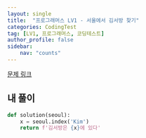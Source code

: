 ```yaml
---
layout: single
title:  "프로그래머스 LV1 - 서울에서 김서방 찾기"
categories: CodingTest
tag: [LV1, 프로그래머스, 코딩테스트]
author_profile: false
sidebar: 
    nav: "counts"
---
```


[문제 링크](https://school.programmers.co.kr/learn/courses/30/lessons/12919)

## 내 풀이
```python
def solution(seoul):
    x = seoul.index('Kim')
    return f'김서방은 {x}에 있다'
```